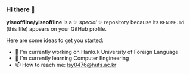 ### Hi there 👋

**yiseoffline/yiseoffline** is a ✨ _special_ ✨ repository because its `README.md` (this file) appears on your GitHub profile.

Here are some ideas to get you started:

- 🔭 I’m currently working on Hankuk University of Foreign Language
- 🌱 I’m currently learning Computer Engineering
- 📫 How to reach me: lsy0476@hufs.ac.kr
